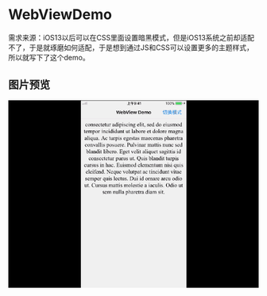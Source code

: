 # WebViewDemo

需求来源：iOS13以后可以在CSS里面设置暗黑模式，但是iOS13系统之前却适配不了，于是就琢磨如何适配，于是想到通过JS和CSS可以设置更多的主题样式，所以就写下了这个demo。


## 图片预览
  ![screen](https://github.com/Lester2020/WebViewDemo/blob/main/screen.gif)
